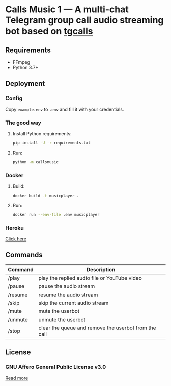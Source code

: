 # Calls Music 1 — A multi-chat Telegram group call audio streaming bot based on [tgcalls](https://github.com/MarshalX/tgcalls)

## Requirements

- FFmpeg
- Python 3.7+

## Deployment

### Config

Copy `example.env` to `.env` and fill it with your credentials.

### The good way

1. Install Python requirements:
   ```bash
   pip install -U -r requirements.txt
   ```
2. Run:
   ```bash
   python -m callsmusic
   ```

### Docker

1. Build:
   ```bash
   docker build -t musicplayer .
   ```
2. Run:
   ```bash
   docker run --env-file .env musicplayer
   ```

### Heroku

[Click here](https://heroku.com/deploy?template=https://github.com/XMYSTERlOUSX/callsmusic-3)

## Commands

| Command | Description                                          |
| ------- | ---------------------------------------------------- |
| /play   | play the replied audio file or YouTube video         |
| /pause  | pause the audio stream                               |
| /resume | resume the audio stream                              |
| /skip   | skip the current audio stream                        |
| /mute   | mute the userbot                                     |
| /unmute | unmute the userbot                                   |
| /stop   | clear the queue and remove the userbot from the call |

## License

### GNU Affero General Public License v3.0

[Read more](http://www.gnu.org/licenses/#AGPL)
